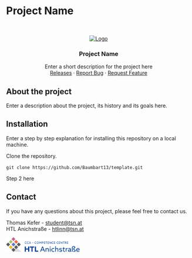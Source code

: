 # Project Name

<br/>
<p align="center">
  <a href="https://htl-anichstrasse.tirol">
    <img src="https://avatars.githubusercontent.com/u/46692947" alt="Logo" width="80" height="80">
  </a>

  <h3 align="center">Project Name</h3>

  <p align="center">
    Enter a short description for the project here
    <br/>
    <a href="https://github.com/Baumbart13/template/releases">Releases</a>
    ·
    <a href="https://github.com/Baumbart13/template/issues">Report Bug</a>
    ·
    <a href="https://github.com/Baumbart13/template/issues">Request Feature</a>
  </p>
</p>

## About the project
Enter a description about the project, its history and its goals here.

## Installation

Enter a step by step explanation for installing this repository on a local machine.

Clone the repository.
```
git clone https://github.com/Baumbart13/template.git
```

Step 2 here

## Contact

If you have any questions about this project, please feel free to contact us.

Thomas Kefer - student@tsn.at<br>
HTL Anichstraße - htlinn@tsn.at

<a href="https://htl-anichstrasse.tirol" target="_blank"><img src=".github/htl-anichstrasse-logo.svg" width="200px"></a>
